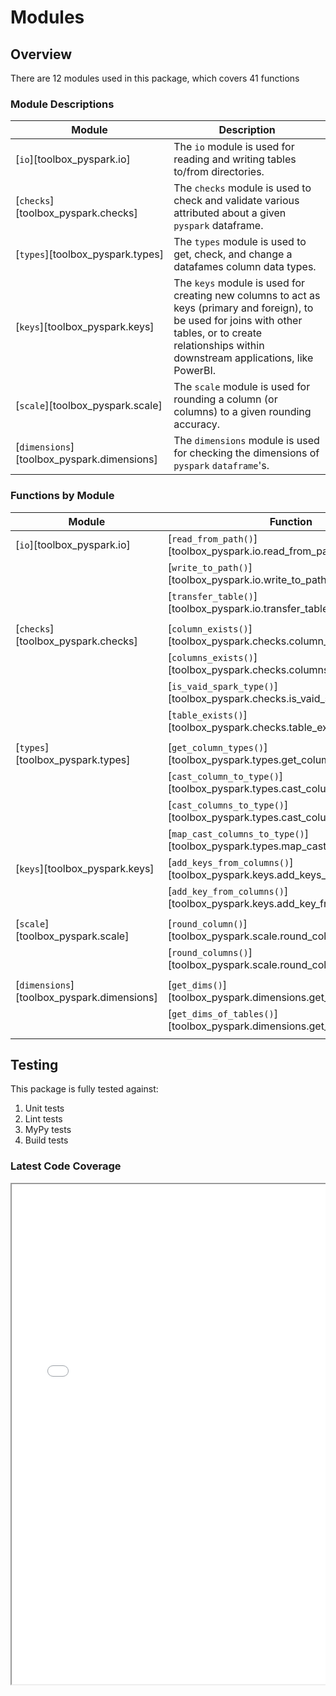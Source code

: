 # Modules


## Overview

There are 12 modules used in this package, which covers 41 functions


### Module Descriptions

| Module                                     | Description |
|--------------------------------------------|-------------|
| [`io`][toolbox_pyspark.io]                 | The `io` module is used for reading and writing tables to/from directories.
| [`checks`][toolbox_pyspark.checks]         | The `checks` module is used to check and validate various attributed about a given `pyspark` dataframe.
| [`types`][toolbox_pyspark.types]           | The `types` module is used to get, check, and change a datafames column data types.
| [`keys`][toolbox_pyspark.keys]             | The `keys` module is used for creating new columns to act as keys (primary and foreign), to be used for joins with other tables, or to create relationships within downstream applications, like PowerBI.
| [`scale`][toolbox_pyspark.scale]           | The `scale` module is used for rounding a column (or columns) to a given rounding accuracy.
| [`dimensions`][toolbox_pyspark.dimensions] | The `dimensions` module is used for checking the dimensions of `pyspark` `dataframe`'s.
<!--
| [`cleaning`][toolbox_pyspark.cleaning]     | The `cleaning` module is used to clean, fix, and fetch various aspects on a given DataFrame.
| [`columns`][toolbox_pyspark.columns]       | The `columns` module is used to fetch columns from a given DataFrame using convenient syntax.
| [`constants`][toolbox_pyspark.constants]   | The `constants` module is used to hold the definitions of all constant values used across the package.
| [`datetime`][toolbox_pyspark.datetime]     | The `datetime` module is used for fixing column names that contain datetime data, adding conversions to local datetimes, and for splitting a column in to their date and time components.
| [`delta`][toolbox_pyspark.delta]           | The `delta` module is for various processes related to Delta Lake tables. Including optimising tables, merging tables, retrieving table history, and transferring between locations.
| [`schema`][toolbox_pyspark.schema]         | The `schema` module is used for checking, validating, and viewing any schema differences between two different tables, either from in-memory variables, or pointing to locations on disk.
-->


### Functions by Module

| Module                                     | Function |
|--------------------------------------------|----------|
| [`io`][toolbox_pyspark.io]                 | [`read_from_path()`][toolbox_pyspark.io.read_from_path]
|                                            | [`write_to_path()`][toolbox_pyspark.io.write_to_path]
|                                            | [`transfer_table()`][toolbox_pyspark.io.transfer_table]
|                                            | |
| [`checks`][toolbox_pyspark.checks]         | [`column_exists()`][toolbox_pyspark.checks.column_exists]
|                                            | [`columns_exists()`][toolbox_pyspark.checks.columns_exists]
|                                            | [`is_vaid_spark_type()`][toolbox_pyspark.checks.is_vaid_spark_type]
|                                            | [`table_exists()`][toolbox_pyspark.checks.table_exists]
|                                            | |
| [`types`][toolbox_pyspark.types]           | [`get_column_types()`][toolbox_pyspark.types.get_column_types]
|                                            | [`cast_column_to_type()`][toolbox_pyspark.types.cast_column_to_type]
|                                            | [`cast_columns_to_type()`][toolbox_pyspark.types.cast_columns_to_type]
|                                            | [`map_cast_columns_to_type()`][toolbox_pyspark.types.map_cast_columns_to_type]
| [`keys`][toolbox_pyspark.keys]             | [`add_keys_from_columns()`][toolbox_pyspark.keys.add_keys_from_columns]
|                                            | [`add_key_from_columns()`][toolbox_pyspark.keys.add_key_from_columns]
|                                            | |
| [`scale`][toolbox_pyspark.scale]           | [`round_column()`][toolbox_pyspark.scale.round_column] |
|                                            | [`round_columns()`][toolbox_pyspark.scale.round_columns] |
|                                            | |
| [`dimensions`][toolbox_pyspark.dimensions] | [`get_dims()`][toolbox_pyspark.dimensions.get_dims] |
|                                            | [`get_dims_of_tables()`][toolbox_pyspark.dimensions.get_dims_of_tables] |
|                                            | |
<!--
| [`schema`][toolbox_pyspark.schema]         | [`view_schema_differences()`][toolbox_pyspark.schema.view_schema_differences] |
|                                            | [`check_schemas_match()`][toolbox_pyspark.schema.check_schemas_match] |
|                                            | |
| [`cleaning`][toolbox_pyspark.cleaning]     | [`create_empty_dataframe()`][toolbox_pyspark.cleaning.create_empty_dataframe] |
|                                            | [`keep_first_record_by_columns()`][toolbox_pyspark.cleaning.keep_first_record_by_columns] |
|                                            | [`convert_dataframe()`][toolbox_pyspark.cleaning.convert_dataframe] |
|                                            | [`get_column_values()`][toolbox_pyspark.cleaning.get_column_values] |
|                                            | [`update_nullability()`][toolbox_pyspark.cleaning.update_nullability] |
|                                            | [`trim_spaces_from_column()`][toolbox_pyspark.cleaning.trim_spaces_from_column] |
|                                            | [`trim_spaces_from_columns()`][toolbox_pyspark.cleaning.trim_spaces_from_columns] |
|                                            | [`apply_function_to_column()`][toolbox_pyspark.cleaning.apply_function_to_column] |
|                                            | [`apply_function_to_columns()`][toolbox_pyspark.cleaning.apply_function_to_columns] |
|                                            | [`drop_matching_rows()`][toolbox_pyspark.cleaning.drop_matching_rows] |
|                                            | |
| [`columns`][toolbox_pyspark.columns]       | [`get_columns()`][toolbox_pyspark.cleaning.get_columns] |
|                                            | [`get_columns_by_likeness()`][toolbox_pyspark.columns.get_columns_by_likeness] |
|                                            | [`rename_columns()`][toolbox_pyspark.columns.rename_columns] |
|                                            | [`reorder_columns()`][toolbox_pyspark.columns.reorder_columns] |
|                                            | [`delete_columns()`][toolbox_pyspark.columns.delete_columns] |
|                                            | |
| [`constants`][toolbox_pyspark.constants]   | |
|                                            | |
| [`datetime`][toolbox_pyspark.datetime]     | [`rename_datetime_columns()`][toolbox_pyspark.datetime.rename_datetime_columns] |
|                                            | [`rename_datetime_column()`][toolbox_pyspark.datetime.rename_datetime_column] |
|                                            | [`add_local_datetime_columns()`][toolbox_pyspark.datetime.add_local_datetime_columns] |
|                                            | [`add_local_datetime_column()`][toolbox_pyspark.datetime.add_local_datetime_column] |
|                                            | [`split_datetime_column()`][toolbox_pyspark.datetime.split_datetime_column] |
|                                            | [`split_datetime_columns()`][toolbox_pyspark.datetime.split_datetime_columns] |
|                                            | |
| [`delta`][toolbox_pyspark.delta]           | [`load_table()`][toolbox_pyspark.delta.load_table] |
|                                            | [`count_rows()`][toolbox_pyspark.delta.count_rows] |
|                                            | [`get_history()`][toolbox_pyspark.delta.get_history] |
|                                            | [`optimise_table()`][toolbox_pyspark.delta.optimise_table] |
|                                            | [`retry_optimise_table()`][toolbox_pyspark.delta.retry_optimise_table] |
|                                            | [`merge_spark_to_delta()`][toolbox_pyspark.delta.merge_spark_to_delta] |
|                                            | [`merge_delta_to_delta()`][toolbox_pyspark.delta.merge_delta_to_delta] |
|                                            | [`retry_merge_spark_to_delta()`][toolbox_pyspark.delta.retry_merge_spark_to_delta] |
|                                            | [`DeltaLoader()`][toolbox_pyspark.delta.DeltaLoader] |
|                                            | |
-->


## Testing

This package is fully tested against:

1. Unit tests
1. Lint tests
1. MyPy tests
1. Build tests


### Latest Code Coverage

<div style="position:relative; border:none; width:100%; height:100%; display:block; overflow:auto;">
    <iframe src="./coverage/index.html" style="width:100%; height:800px;"></iframe>
</div>

